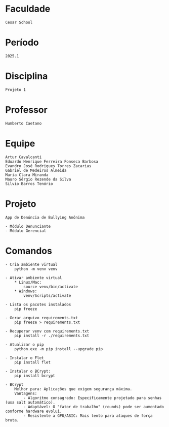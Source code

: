 # Faculdade 
    Cesar School

# Período
    2025.1

# Disciplina
    Projeto 1

# Professor
    Humberto Caetano

# Equipe
    Artur Cavalcanti
    Eduardo Henrique Ferreira Fonseca Barbosa
    Evandro José Rodrigues Torres Zacarias
    Gabriel de Medeiros Almeida
    Maria Clara Miranda
    Mauro Sérgio Rezende da Silva
    Silvio Barros Tenório

# Projeto
    App de Denúncia de Bullying Anônima

    - Módulo Denunciante
    - Módulo Gerencial

# Comandos
    - Cria ambiente virtual
        python -m venv venv

    - Ativar ambiente virtual
        * Linux/Mac:
            source venv/bin/activate
        * Windows:
            venv/Scripts/activate

    - Lista os pacotes instalados
        pip freeze

    - Gerar arquivo requirements.txt
        pip freeze > requirements.txt

    - Recuperar venv com requirements.txt
        pip install -r ./requirements.txt
    
    - Atualizar o pip
        python.exe -m pip install --upgrade pip

    - Instalar o Flet
        pip install flet
    
    - Instalar o BCrypt:
        pip install bcrypt

    - BCrypt
        Melhor para: Aplicações que exigem segurança máxima.
        Vantagens:
            - Algoritmo consagrado: Especificamente projetado para senhas (usa salt automático).
            - Adaptável: O "fator de trabalho" (rounds) pode ser aumentado conforme hardware evolui.
            - Resistente a GPU/ASIC: Mais lento para ataques de força bruta.
